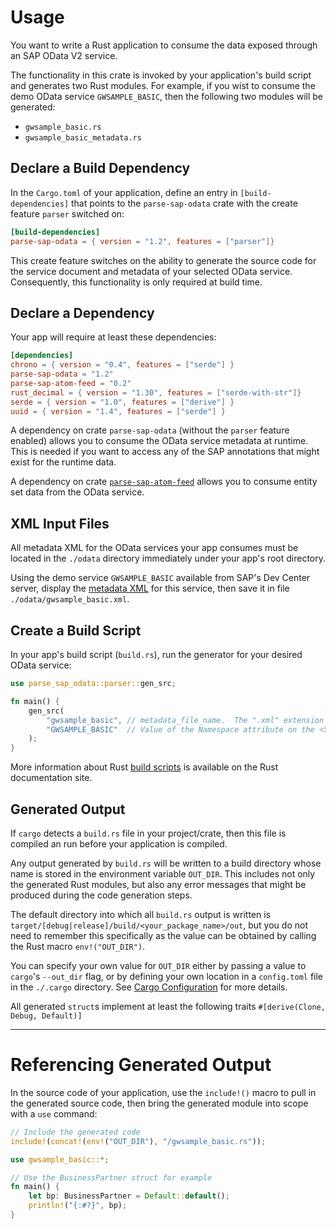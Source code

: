# Usage

You want to write a Rust application to consume the data exposed through an SAP OData V2 service.

The functionality in this crate is invoked by your application's build script and generates two Rust modules.
For example, if you wist to consume the demo OData service `GWSAMPLE_BASIC`, then the following two modules will be generated:

* `gwsample_basic.rs`
* `gwsample_basic_metadata.rs`

## Declare a Build Dependency

In the `Cargo.toml` of your application, define an entry in `[build-dependencies]` that points to the `parse-sap-odata` crate with the create feature `parser` switched on:

```toml
[build-dependencies]
parse-sap-odata = { version = "1.2", features = ["parser"]}
```

This create feature switches on the ability to generate the source code for the service document and metadata of your selected OData service.
Consequently, this functionality is only required at build time.

## Declare a Dependency

Your app will require at least these dependencies:

```toml
[dependencies]
chrono = { version = "0.4", features = ["serde"] }
parse-sap-odata = "1.2"
parse-sap-atom-feed = "0.2"
rust_decimal = { version = "1.30", features = ["serde-with-str"]}
serde = { version = "1.0", features = ["derive"] }
uuid = { version = "1.4", features = ["serde"] }
```

A dependency on crate `parse-sap-odata` (without the `parser` feature enabled) allows you to consume the OData service metadata at runtime.
This is needed if you want to access any of the SAP annotations that might exist for the runtime data.

A dependency on crate [`parse-sap-atom-feed`](https://crates.io/crates/parse-sap-atom-feed) allows you to consume entity set data from the OData service.

## XML Input Files

All metadata XML for the OData services your app consumes must be located in the `./odata` directory immediately under your app's root directory.

Using the demo service `GWSAMPLE_BASIC` available from SAP's Dev Center server, display the [metadata XML](https://sapes5.sapdevcenter.com/sap/opu/odata/iwbep/GWSAMPLE_BASIC/$metadata) for this service, then save it in file `./odata/gwsample_basic.xml`.

## Create a Build Script

In your app's build script (`build.rs`), run the generator for your desired OData service:

```rust
use parse_sap_odata::parser::gen_src;

fn main() {
    gen_src(
        "gwsample_basic", // metadata_file_name.  The ".xml" extension is assumed
        "GWSAMPLE_BASIC"  // Value of the Namespace attribute on the <Schema> tag
    );
}
```

More information about Rust [build scripts](https://doc.rust-lang.org/cargo/reference/build-scripts.html) is available on the Rust documentation site.

## Generated Output

If `cargo` detects a `build.rs` file in your project/crate, then this file is compiled an run before your application is compiled.

Any output generated by `build.rs` will be written to a build directory whose name is stored in the environment variable `OUT_DIR`.
This includes not only the generated Rust modules, but also any error messages that might be produced during the code generation steps.

The default directory into which all `build.rs` output is written is `target/[debug|release]/build/<your_package_name>/out`, but you do not need to remember this specifically as the value can be obtained by calling the Rust macro `env!("OUT_DIR")`.

You can specify your own value for `OUT_DIR` either by passing a value to `cargo`'s `--out_dir` flag, or by defining your own location in a `config.toml` file in the `./.cargo` directory.
See [Cargo Configuration](https://doc.rust-lang.org/cargo/reference/config.html) for more details.

All generated `struct`s implement at least the following traits `#[derive(Clone, Debug, Default)]`

---

# Referencing Generated Output

In the source code of your application, use the `include!()` macro to pull in the generated source code, then bring the generated module into scope with a `use` command:

```rust
// Include the generated code
include!(concat!(env!("OUT_DIR"), "/gwsample_basic.rs"));

use gwsample_basic::*;

// Use the BusinessPartner struct for example
fn main() {
    let bp: BusinessPartner = Default::default();
    println!("{:#?}", bp);
}
```
